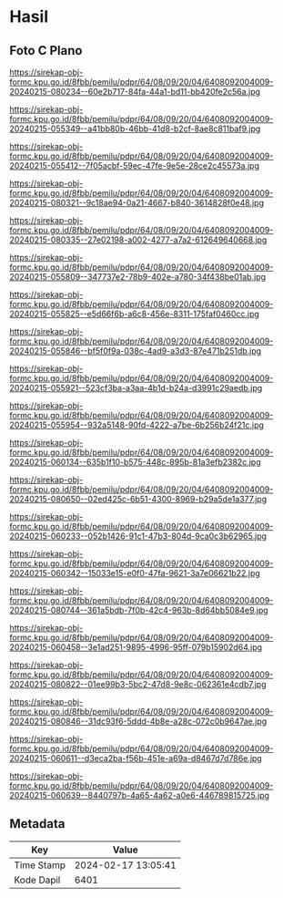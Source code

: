 # Hasil

## Foto C Plano

https://sirekap-obj-formc.kpu.go.id/8fbb/pemilu/pdpr/64/08/09/20/04/6408092004009-20240215-080234--60e2b717-84fa-44a1-bd11-bb420fe2c56a.jpg

https://sirekap-obj-formc.kpu.go.id/8fbb/pemilu/pdpr/64/08/09/20/04/6408092004009-20240215-055349--a41bb80b-46bb-41d8-b2cf-8ae8c811baf9.jpg

https://sirekap-obj-formc.kpu.go.id/8fbb/pemilu/pdpr/64/08/09/20/04/6408092004009-20240215-055412--7f05acbf-59ec-47fe-9e5e-28ce2c45573a.jpg

https://sirekap-obj-formc.kpu.go.id/8fbb/pemilu/pdpr/64/08/09/20/04/6408092004009-20240215-080321--9c18ae94-0a21-4667-b840-3614828f0e48.jpg

https://sirekap-obj-formc.kpu.go.id/8fbb/pemilu/pdpr/64/08/09/20/04/6408092004009-20240215-080335--27e02198-a002-4277-a7a2-612649640668.jpg

https://sirekap-obj-formc.kpu.go.id/8fbb/pemilu/pdpr/64/08/09/20/04/6408092004009-20240215-055809--347737e2-78b9-402e-a780-34f438be01ab.jpg

https://sirekap-obj-formc.kpu.go.id/8fbb/pemilu/pdpr/64/08/09/20/04/6408092004009-20240215-055825--e5d66f6b-a6c8-456e-8311-175faf0460cc.jpg

https://sirekap-obj-formc.kpu.go.id/8fbb/pemilu/pdpr/64/08/09/20/04/6408092004009-20240215-055846--bf5f0f9a-038c-4ad9-a3d3-87e471b251db.jpg

https://sirekap-obj-formc.kpu.go.id/8fbb/pemilu/pdpr/64/08/09/20/04/6408092004009-20240215-055921--523cf3ba-a3aa-4b1d-b24a-d3991c29aedb.jpg

https://sirekap-obj-formc.kpu.go.id/8fbb/pemilu/pdpr/64/08/09/20/04/6408092004009-20240215-055954--932a5148-90fd-4222-a7be-6b256b24f21c.jpg

https://sirekap-obj-formc.kpu.go.id/8fbb/pemilu/pdpr/64/08/09/20/04/6408092004009-20240215-060134--635b1f10-b575-448c-895b-81a3efb2382c.jpg

https://sirekap-obj-formc.kpu.go.id/8fbb/pemilu/pdpr/64/08/09/20/04/6408092004009-20240215-080650--02ed425c-6b51-4300-8969-b29a5de1a377.jpg

https://sirekap-obj-formc.kpu.go.id/8fbb/pemilu/pdpr/64/08/09/20/04/6408092004009-20240215-060233--052b1426-91c1-47b3-804d-9ca0c3b62965.jpg

https://sirekap-obj-formc.kpu.go.id/8fbb/pemilu/pdpr/64/08/09/20/04/6408092004009-20240215-060342--15033e15-e0f0-47fa-9621-3a7e06621b22.jpg

https://sirekap-obj-formc.kpu.go.id/8fbb/pemilu/pdpr/64/08/09/20/04/6408092004009-20240215-080744--361a5bdb-7f0b-42c4-963b-8d64bb5084e9.jpg

https://sirekap-obj-formc.kpu.go.id/8fbb/pemilu/pdpr/64/08/09/20/04/6408092004009-20240215-060458--3e1ad251-9895-4996-95ff-079b15902d64.jpg

https://sirekap-obj-formc.kpu.go.id/8fbb/pemilu/pdpr/64/08/09/20/04/6408092004009-20240215-080822--01ee99b3-5bc2-47d8-9e8c-062361e4cdb7.jpg

https://sirekap-obj-formc.kpu.go.id/8fbb/pemilu/pdpr/64/08/09/20/04/6408092004009-20240215-080846--31dc93f6-5ddd-4b8e-a28c-072c0b9647ae.jpg

https://sirekap-obj-formc.kpu.go.id/8fbb/pemilu/pdpr/64/08/09/20/04/6408092004009-20240215-060611--d3eca2ba-f56b-451e-a69a-d8467d7d786e.jpg

https://sirekap-obj-formc.kpu.go.id/8fbb/pemilu/pdpr/64/08/09/20/04/6408092004009-20240215-060639--8440797b-4a65-4a62-a0e6-446789815725.jpg


## Metadata

| Key        | Value               |
| ---------- | ------------------- |
| Time Stamp | 2024-02-17 13:05:41 |
| Kode Dapil | 6401                |



